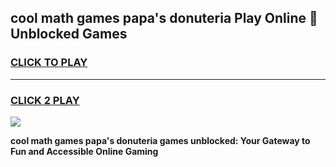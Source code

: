 
## cool math games papa's donuteria Play Online 👋 Unblocked Games
<h3>
<a href="https://news.freeplayer.one?title=cool_math_games_papa's_donuteria&ref=17CMG">CLICK TO PLAY</a></h3>
<hr>

<h3>
<a href="https://news.freeplayer.one?title=cool_math_games_papa's_donuteria&ref=17CMG">CLICK 2 PLAY</a>
  
</h3>

<a href="https://news.freeplayer.one?title=cool_math_games_papa's_donuteria&ref=17CMG/"><img src="https://clearcache.store/games.png"></a>


**cool math games papa's donuteria games unblocked: Your Gateway to Fun and Accessible Online Gaming**
